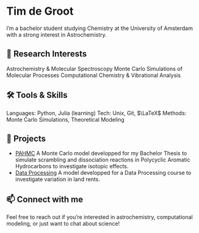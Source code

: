 # Tim de Groot

I’m a bachelor student studying Chemistry at the University of Amsterdam  with a strong interest in Astrochemistry.

## 🔬 Research Interests
Astrochemistry & Molecular Spectroscopy
Monte Carlo Simulations of Molecular Processes
Computational Chemistry & Vibrational Analysis
## 🛠️ Tools & Skills
Languages: Python, Julia (learning)
Tech: Unix, Git, $\LaTeX$
Methods: Monte Carlo Simulations, Theoretical Modeling
## 🚀 Projects
- [PAHMC](https://github.com/tim-degroot/PAHMC) A Monte Carlo model developped for my Bachelor Thesis to simulate scrambling and dissociation reactions in Polycyclic Aromatic Hydrocarbons to investigate isotopic effects.
- [Data Processing](https://github.com/tim-degroot/data_project) A model developped for a Data Processing course to investigate variation in land rents.
## 📫 Connect with me
Feel free to reach out if you’re interested in astrochemistry, computational modeling, or just want to chat about science!
